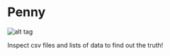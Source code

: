 Penny
========

![alt tag](http://www.martianwatches.com/wp-content/uploads/2013/10/InspectorGadget.jpg)

Inspect csv files and lists of data to find out the truth!